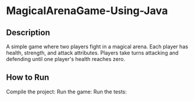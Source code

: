 # MagicalArenaGame-Using-Java

## Description
A simple game where two players fight in a magical arena. Each player has health, strength, and attack attributes. Players take turns attacking and defending until one player's health reaches zero.

## How to Run

Compile the project:
Run the game:
Run the tests:

